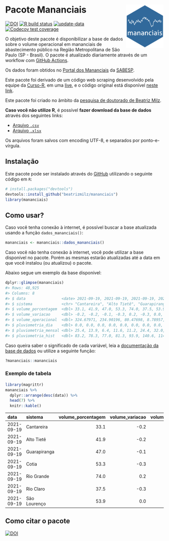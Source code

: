 
<!-- README.md is generated from README.Rmd. Please edit that file -->

# Pacote Mananciais <img src="man/figures/hexlogo.png" align="right" width = "120px"/>

<!-- badges: start -->

[![DOI](https://zenodo.org/badge/DOI/10.5281/zenodo.4733056.svg)](https://doi.org/10.5281/zenodo.4733056)
[![R build
status](https://github.com/beatrizmilz/mananciais/workflows/R-CMD-check/badge.svg)](https://github.com/beatrizmilz/mananciais/actions)
[![update-data](https://github.com/beatrizmilz/mananciais/actions/workflows/2-update_data.yaml/badge.svg)](https://github.com/beatrizmilz/mananciais/actions/workflows/2-update_data.yaml)
[![Codecov test
coverage](https://codecov.io/gh/beatrizmilz/mananciais/branch/master/graph/badge.svg)](https://codecov.io/gh/beatrizmilz/mananciais?branch=master)
<!-- badges: end -->

O objetivo deste pacote é disponibilizar a base de dados sobre o volume
operacional em mananciais de abastecimento público na Região
Metropolitana de São Paulo (SP - Brasil). O pacote é atualizado
diariamente através de um workflow com [GitHub
Actions](https://github.com/beatrizmilz/mananciais/actions).

Os dados foram obtidos no [Portal dos
Mananciais](http://mananciais.sabesp.com.br/Situacao) da
[SABESP](http://site.sabesp.com.br/site/Default.aspx).

Este pacote foi derivado de um código web scraping desenvolvido pela
equipe da [Curso-R](https://www.curso-r.com/), em uma
[live](https://youtu.be/jvZIxrMmOcQ), e o código original está
disponível [neste
link](https://github.com/curso-r/lives/blob/master/drafts/20200730_scraper_sabesp.R).

Este pacote foi criado no âmbito da [pesquisa de doutorado de Beatriz
Milz](https://beatrizmilz.github.io/tese/).

**Caso você não utilize R**, é possível **fazer download da base de
dados** através dos seguintes links:

  - [Arquivo
    `.csv`](https://github.com/beatrizmilz/mananciais/raw/master/inst/extdata/mananciais.csv)
  - [Arquivo
    `.xlsx`](https://github.com/beatrizmilz/mananciais/blob/master/inst/extdata/mananciais.xlsx?raw=true)

Os arquivos foram salvos com encoding UTF-8, e separados por
ponto-e-vírgula.

## Instalação

Este pacote pode ser instalado através do [GitHub](https://github.com/)
utilizando o seguinte código em `R`:

``` r
# install.packages("devtools")
devtools::install_github("beatrizmilz/mananciais")
library(mananciais)
```

## Como usar?

Caso você tenha conexão à internet, é possível buscar a base atualizada
usando a função `dados_mananciais()`:

``` r
mananciais <- mananciais::dados_mananciais() 
```

Caso você não tenha conexão à internet, você pode utilizar a base
disponível no pacote. Porém as mesmas estarão atualizadas até a data em
que você instalou (ou atualizou) o pacote.

Abaixo segue um exemplo da base disponível:

``` r
dplyr::glimpse(mananciais)
#> Rows: 48,925
#> Columns: 8
#> $ data                <date> 2021-09-19, 2021-09-19, 2021-09-19, 2021-09-19, 2…
#> $ sistema             <chr> "Cantareira", "Alto Tietê", "Guarapiranga", "Cotia…
#> $ volume_porcentagem  <dbl> 33.1, 41.9, 47.0, 53.3, 74.0, 37.5, 53.9, 33.3, 42…
#> $ volume_variacao     <dbl> -0.2, -0.2, -0.1, -0.3, 0.2, -0.3, 0.0, -0.2, -0.2…
#> $ volume_operacional  <dbl> 324.67971, 234.90196, 80.47698, 8.78957, 82.99514,…
#> $ pluviometria_dia    <dbl> 0.0, 0.0, 0.0, 0.0, 0.0, 0.0, 0.0, 0.0, 0.0, 0.2, …
#> $ pluviometria_mensal <dbl> 25.4, 13.9, 6.4, 11.6, 11.2, 24.4, 32.0, 25.4, 13.…
#> $ pluviometria_hist   <dbl> 83.2, 78.3, 77.0, 81.3, 93.9, 140.6, 114.0, 83.2, …
```

Caso queira saber o significado de cada variável, leia a [documentação
da base de
dados](https://beatrizmilz.github.io/mananciais/reference/mananciais.html)
ou utilize a seguinte função:

``` r
?mananciais::mananciais
```

### Exemplo de tabela

``` r
library(magrittr)
mananciais %>% 
  dplyr::arrange(desc(data)) %>% 
  head(7) %>%
  knitr::kable()
```

| data       | sistema      | volume\_porcentagem | volume\_variacao | volume\_operacional | pluviometria\_dia | pluviometria\_mensal | pluviometria\_hist |
| :--------- | :----------- | ------------------: | ---------------: | ------------------: | ----------------: | -------------------: | -----------------: |
| 2021-09-19 | Cantareira   |                33.1 |            \-0.2 |           324.67971 |                 0 |                 25.4 |               83.2 |
| 2021-09-19 | Alto Tietê   |                41.9 |            \-0.2 |           234.90196 |                 0 |                 13.9 |               78.3 |
| 2021-09-19 | Guarapiranga |                47.0 |            \-0.1 |            80.47698 |                 0 |                  6.4 |               77.0 |
| 2021-09-19 | Cotia        |                53.3 |            \-0.3 |             8.78957 |                 0 |                 11.6 |               81.3 |
| 2021-09-19 | Rio Grande   |                74.0 |              0.2 |            82.99514 |                 0 |                 11.2 |               93.9 |
| 2021-09-19 | Rio Claro    |                37.5 |            \-0.3 |             5.13168 |                 0 |                 24.4 |              140.6 |
| 2021-09-19 | São Lourenço |                53.9 |              0.0 |            47.84053 |                 0 |                 32.0 |              114.0 |

## Como citar o pacote

[![DOI](https://zenodo.org/badge/DOI/10.5281/zenodo.4733056.svg)](https://doi.org/10.5281/zenodo.4733056)
